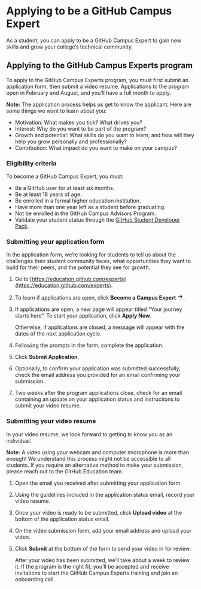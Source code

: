 # Applying to be a GitHub Campus Expert

As a student, you can apply to be a GitHub Campus Expert to gain new skills and grow your college’s technical community.

## Applying to the GitHub Campus Experts program

To apply to the GitHub Campus Experts program, you must first submit an application form, then submit a video resume. Applications to the program open in February and August, and you’ll have a full month to apply.

<div class="ghd-spotlight ghd-spotlight-note border rounded-1 my-3 p-3 f5 color-border-accent-emphasis color-bg-accent">

**Note:** The application process helps us get to know the applicant. Here are some things we want to learn about you:
- Motivation: What makes you tick? What drives you?
- Interest: Why do you want to be part of the program?
- Growth and potential: What skills do you want to learn, and how will they help you grow personally and professionally?
- Contribution: What impact do you want to make on your campus?

</div>

### Eligibility criteria

To become a GitHub Campus Expert, you must:

- Be a GitHub user for at least six months.
- Be at least 18 years of age.
- Be enrolled in a formal higher education institution.
- Have more than one year left as a student before graduating.
- Not be enrolled in the GitHub Campus Advisors Program.
- Validate your student status through the [GitHub Student Developer Pack](https://education.github.com/pack).

### Submitting your application form

In the application form, we’re looking for students to tell us about the challenges their student community faces, what opportunities they want to build for their peers, and the potential they see for growth.
1. Go to [https://education.github.com/experts](https://education.github.com/experts).
1. To learn if applications are open, click **Become a Campus Expert** <svg version="1.1" width="16" height="16" viewBox="0 0 16 16" class="octicon octicon-arrow-right" aria-label="The right arrow icon" role="img"><path d="M8.22 2.97a.75.75 0 0 1 1.06 0l4.25 4.25a.75.75 0 0 1 0 1.06l-4.25 4.25a.751.751 0 0 1-1.042-.018.751.751 0 0 1-.018-1.042l2.97-2.97H3.75a.75.75 0 0 1 0-1.5h7.44L8.22 4.03a.75.75 0 0 1 0-1.06Z"></path></svg>.
1. If applications are open, a new page will appear titled “Your journey starts here”. To start your application, click **Apply Now**.

   Otherwise, if applications are closed, a message will appear with the dates of the next application cycle.
1. Following the prompts in the form, complete the application.
1. Click **Submit Application**.
1. Optionally, to confirm your application was submitted successfully, check the email address you provided for an email confirming your submission.
1. Two weeks after the program applications close, check for an email containing an update on your application status and instructions to submit your video resume.

### Submitting your video resume

In your video resume, we look forward to getting to know you as an individual.

<div class="ghd-spotlight ghd-spotlight-note border rounded-1 my-3 p-3 f5 color-border-accent-emphasis color-bg-accent">

**Note:** A video using your webcam and computer microphone is more than enough! We understand this process might not be accessible to all students. If you require an alternative method to make your submission, please reach out to the GitHub Education team.

</div>

1. Open the email you received after submitting your application form.
1. Using the guidelines included in the application status email, record your video resume.
1. Once your video is ready to be submitted, click **Upload video** at the bottom of the application status email.
1. On the video submission form, add your email address and upload your video.
1. Click **Submit** at the bottom of the form to send your video in for review.

   After your video has been submitted, we’ll take about a week to review it. If the program is the right fit, you’ll be accepted and receive invitations to start the GitHub Campus Experts training and join an onboarding call.
